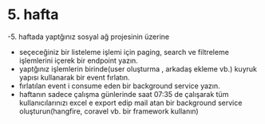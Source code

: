 # 5. hafta

-5. haftada yaptğınız sosyal ağ projesinin üzerine
- seçeceğiniz bir listeleme işlemi için paging, search ve filtreleme işlemlerini içerek bir endpoint yazın.
- yaptğınız işlemlerin birinde(user oluşturma , arkadaş ekleme vb.) kuyruk yapısı kullanarak bir event fırlatın.
- fırlatılan event i consume eden bir background service yazın.
- haftanın sadece çalışma günlerinde saat 07:35 de çalışarak tüm kullanıcılarınızı excel e export edip mail atan bir background service oluşturun(hangfire, coravel vb. bir framework kullanın)
